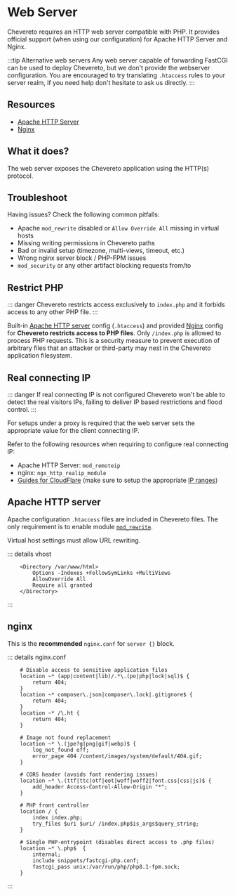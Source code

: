 # Web Server

Chevereto requires an HTTP web server compatible with PHP. It provides official support (when using our configuration) for Apache HTTP Server and Nginx.

:::tip Alternative web servers
Any web server capable of forwarding FastCGI can be used to deploy Chevereto, but we don't provide the webserver configuration. You are encouraged to try translating `.htaccess` rules to your server realm, if you need help don't hesitate to ask us directly.
:::

## Resources

* [Apache HTTP Server](https://httpd.apache.org/)
* [Nginx](https://nginx.org/)

## What it does?

The web server exposes the Chevereto application using the HTTP(s) protocol.

## Troubleshoot

Having issues? Check the following common pitfalls:

* Apache `mod_rewrite` disabled or `Allow Override All` missing in virtual hosts
* Missing writing permissions in Chevereto paths
* Bad or invalid setup (timezone, multi-views, timeout, etc.)
* Wrong nginx server block / PHP-FPM issues
* `mod_security` or any other artifact blocking requests from/to

## Restrict PHP

::: danger
Chevereto restricts access exclusively to `index.php` and it forbids access to any other PHP file.
:::

Built-in [Apache HTTP server](#apache-http-server) config (`.htaccess`) and provided [Nginx](#nginx) config for **Chevereto restricts access to PHP files**. Only `/index.php` is allowed to process PHP requests. This is a security measure to prevent execution of arbitrary files that an attacker or third-party may nest in the Chevereto application filesystem.

## Real connecting IP

::: danger
If real connecting IP is not configured Chevereto won't be able to detect the real visitors IPs, failing to deliver IP based restrictions and flood control.
:::

For setups under a proxy is required that the web server sets the appropriate value for the client connecting IP.

Refer to the following resources when requiring to configure real connecting IP:

* Apache HTTP Server: `mod_remoteip`
* nginx: `ngx_http_realip_module`
* [Guides for CloudFlare](https://developers.cloudflare.com/support/troubleshooting/restoring-visitor-ips/restoring-original-visitor-ips/) (make sure to setup the appropriate [IP ranges](https://www.cloudflare.com/ips/))

## Apache HTTP server

Apache configuration `.htaccess` files are included in Chevereto files. The only requirement is to enable module [`mod_rewrite`](https://httpd.apache.org/docs/current/mod/mod_rewrite.html).

Virtual host settings must allow URL rewriting.

::: details vhost
```apacheconf
    <Directory /var/www/html>
        Options -Indexes +FollowSymLinks +MultiViews
        AllowOverride All
        Require all granted
    </Directory>
```
:::

## nginx

This is the **recommended** `nginx.conf` for `server {}` block.

::: details nginx.conf
```nginx
    # Disable access to sensitive application files
    location ~* (app|content|lib)/.*\.(po|php|lock|sql)$ {
        return 404;
    }
    location ~* composer\.json|composer\.lock|.gitignore$ {
        return 404;
    }
    location ~* /\.ht {
        return 404;
    }

    # Image not found replacement
    location ~* \.(jpe?g|png|gif|webp)$ {
        log_not_found off;
        error_page 404 /content/images/system/default/404.gif;
    }

    # CORS header (avoids font rendering issues)
    location ~* \.(ttf|ttc|otf|eot|woff|woff2|font.css|css|js)$ {
        add_header Access-Control-Allow-Origin "*";
    }

    # PHP front controller
    location / {
        index index.php;
        try_files $uri $uri/ /index.php$is_args$query_string;
    }

    # Single PHP-entrypoint (disables direct access to .php files)
    location ~* \.php$  {
        internal;
        include snippets/fastcgi-php.conf;
        fastcgi_pass unix:/var/run/php/php8.1-fpm.sock;
    }
```
:::

